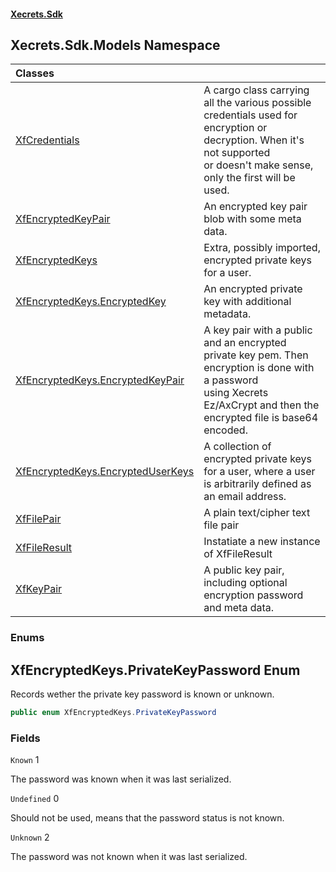 #### [Xecrets.Sdk](index.md 'index')

## Xecrets.Sdk.Models Namespace

| Classes | |
| :--- | :--- |
| [XfCredentials](Xecrets.Sdk.Models.XfCredentials.md 'Xecrets.Sdk.Models.XfCredentials') | A cargo class carrying all the various possible credentials used for encryption or decryption. When it's not supported<br/>or doesn't make sense, only the first will be used. |
| [XfEncryptedKeyPair](Xecrets.Sdk.Models.XfEncryptedKeyPair.md 'Xecrets.Sdk.Models.XfEncryptedKeyPair') | An encrypted key pair blob with some meta data. |
| [XfEncryptedKeys](Xecrets.Sdk.Models.XfEncryptedKeys.md 'Xecrets.Sdk.Models.XfEncryptedKeys') | Extra, possibly imported, encrypted private keys for a user. |
| [XfEncryptedKeys.EncryptedKey](Xecrets.Sdk.Models.XfEncryptedKeys.EncryptedKey.md 'Xecrets.Sdk.Models.XfEncryptedKeys.EncryptedKey') | An encrypted private key with additional metadata. |
| [XfEncryptedKeys.EncryptedKeyPair](Xecrets.Sdk.Models.XfEncryptedKeys.EncryptedKeyPair.md 'Xecrets.Sdk.Models.XfEncryptedKeys.EncryptedKeyPair') | A key pair with a public and an encrypted private key pem. Then encryption is done with a password<br/>using Xecrets Ez/AxCrypt and then the encrypted file is base64 encoded. |
| [XfEncryptedKeys.EncryptedUserKeys](Xecrets.Sdk.Models.XfEncryptedKeys.EncryptedUserKeys.md 'Xecrets.Sdk.Models.XfEncryptedKeys.EncryptedUserKeys') | A collection of encrypted private keys for a user, where a user is arbitrarily defined as an email address. |
| [XfFilePair](Xecrets.Sdk.Models.XfFilePair.md 'Xecrets.Sdk.Models.XfFilePair') | A plain text/cipher text file pair |
| [XfFileResult](Xecrets.Sdk.Models.XfFileResult.md 'Xecrets.Sdk.Models.XfFileResult') | Instatiate a new instance of XfFileResult |
| [XfKeyPair](Xecrets.Sdk.Models.XfKeyPair.md 'Xecrets.Sdk.Models.XfKeyPair') | A public key pair, including optional encryption password and meta data. |
### Enums

<a name='Xecrets.Sdk.Models.XfEncryptedKeys.PrivateKeyPassword'></a>

## XfEncryptedKeys.PrivateKeyPassword Enum

Records wether the private key password is known or unknown.

```csharp
public enum XfEncryptedKeys.PrivateKeyPassword
```
### Fields

<a name='Xecrets.Sdk.Models.XfEncryptedKeys.PrivateKeyPassword.Known'></a>

`Known` 1

The password was known when it was last serialized.

<a name='Xecrets.Sdk.Models.XfEncryptedKeys.PrivateKeyPassword.Undefined'></a>

`Undefined` 0

Should not be used, means that the password status is not known.

<a name='Xecrets.Sdk.Models.XfEncryptedKeys.PrivateKeyPassword.Unknown'></a>

`Unknown` 2

The password was not known when it was last serialized.